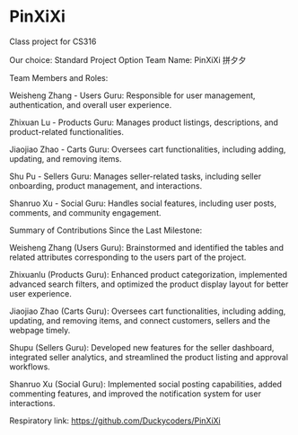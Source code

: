 # PinXiXi
Class project for CS316

Our choice: Standard Project Option
Team Name: PinXiXi 拼夕夕

Team Members and Roles:

Weisheng Zhang - Users Guru: Responsible for user management, authentication, and overall user experience.

Zhixuan Lu - Products Guru: Manages product listings, descriptions, and product-related functionalities.

Jiaojiao Zhao - Carts Guru: Oversees cart functionalities, including adding, updating, and removing items.

Shu Pu - Sellers Guru: Manages seller-related tasks, including seller onboarding, product management, and interactions.

Shanruo Xu - Social Guru: Handles social features, including user posts, comments, and community engagement.



Summary of Contributions Since the Last Milestone:

Weisheng Zhang (Users Guru): Brainstormed and identified the tables and related attributes corresponding to the users part of the project.

Zhixuanlu (Products Guru): Enhanced product categorization, implemented advanced search filters, and optimized the product display layout for better user experience.

Jiaojiao Zhao (Carts Guru): Oversees cart functionalities, including adding, updating, and removing items, and connect customers, sellers and the webpage timely.

Shupu (Sellers Guru): Developed new features for the seller dashboard, integrated seller analytics, and streamlined the product listing and approval workflows.

Shanruo Xu (Social Guru): Implemented social posting capabilities, added commenting features, and improved the notification system for user interactions.

Respiratory link: https://github.com/Duckycoders/PinXiXi
